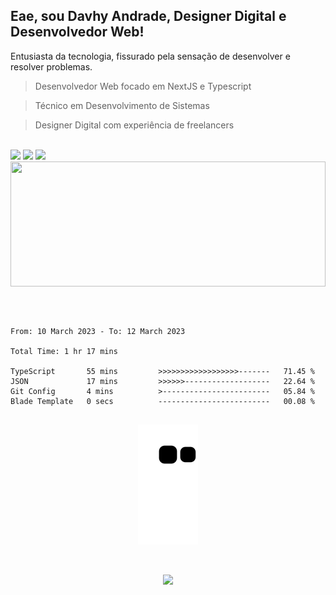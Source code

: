 ## Eae, sou Davhy Andrade, Designer Digital e Desenvolvedor Web!

Entusiasta da tecnologia, fissurado pela sensação de desenvolver e resolver problemas. 
   
> Desenvolvedor Web focado em NextJS e Typescript

> Técnico em Desenvolvimento de Sistemas

> Designer Digital com experiência de freelancers

<div>
   <br>
   <a href="https://instagram.com/_davhy" target="_blank"><img src="https://img.shields.io/badge/-Instagram-%23E4405F?style=for-the-badge&logo=instagram&logoColor=white" target="_blank"></a>
   <a href = "mailto:davhydesign@gmail.com"><img src="https://img.shields.io/badge/-Gmail-%23333?style=for-the-badge&logo=gmail&logoColor=white" target="_blank"></a>
   <a href="https://www.linkedin.com/in/davhy-andrade-dev/" target="_blank"><img src="https://img.shields.io/badge/-LinkedIn-%230077B5?style=for-the-badge&logo=linkedin&logoColor=white" target="_blank"></a> 
</div>

   <img width="100%" height="200px" src="https://i.postimg.cc/mZXw5mwb/oie-1216815k4a-Uyv-MR.gif" />

##

<br>

<!--START_SECTION:waka-->

```text
From: 10 March 2023 - To: 12 March 2023

Total Time: 1 hr 17 mins

TypeScript       55 mins         >>>>>>>>>>>>>>>>>>-------   71.45 %
JSON             17 mins         >>>>>>-------------------   22.64 %
Git Config       4 mins          >------------------------   05.84 %
Blade Template   0 secs          -------------------------   00.08 %
```

<!--END_SECTION:waka-->
   
##

<div align="center"> 
   
   ![Snake animation](https://github.com/rafaballerini/rafaballerini/blob/output/github-contribution-grid-snake.svg)
   
   <br>
   
   ![](https://visitor-badge.glitch.me/badge?page_id=davhyandrade)
 
</div>
